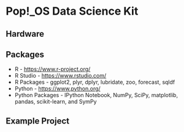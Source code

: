 # Pop!\_OS Data Science Kit

## Hardware

## Packages

- R - https://www.r-project.org/
- R Studio - https://www.rstudio.com/
- R Packages - ggplot2, plyr, dplyr, lubridate, zoo, forecast, sqldf
- Python - https://www.python.org/
- Python Packages - IPython Notebook, NumPy, SciPy, matplotlib, pandas, scikit-learn, and SymPy

## Example Project

